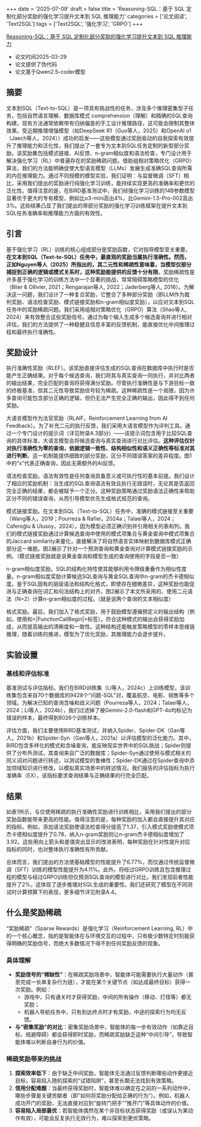 +++ 
date = '2025-07-09' 
draft = false 
title = 'Reasoning-SQL：基于 SQL 定制化部分奖励的强化学习提升文本到 SQL 推理能力' 
categories = ['论文阅读', 'Text2SQL'] 
tags = ['Text2SQL', '强化学习', 'GRPO'] 
+++


[Reasoning-SQL：基于 SQL 定制化部分奖励的强化学习提升文本到 SQL 推理能力](https://www.arxiv.org/abs/2503.23157)

- 论文时间2025-03-29
- 论文提供了伪代码
- 论文基于Qwen2.5-coder模型


## 摘要

文本到SQL（Text-to-SQL）是一项具有挑战性的任务，涉及多个推理密集型子任务，包括自然语言理解、数据库模式 comprehension（理解）和精确的SQL查询构建。现有方法通常依赖带有归纳偏差的手工设计推理路径，这可能会限制其整体效果。受近期推理增强模型（如DeepSeek R1（Guo等人，2025）和OpenAI o1（Jaech等人，2024））成功的启发——这些模型通过奖励驱动的自我探索有效提升了推理能力和泛化性，我们提出了一套专为文本到SQL任务定制的新型部分奖励。该奖励集包括模式链接、AI反馈、n-gram相似度和语法检查，专门设计用于解决强化学习（RL）中普遍存在的奖励稀疏问题。借助组相对策略优化（GRPO）算法，我们的方法能明确促使大型语言模型（LLMs）发展生成准确SQL查询所需的内在推理能力。通过不同规模的模型实验，我们证明：与监督微调（SFT）相比，采用我们提出的奖励进行纯强化学习训练，能持续实现更高的准确率和更优的泛化性。值得注意的是，在BIRD基准测试中，我们经强化学习训练的14B参数模型显著优于更大的专有模型，例如比o3-mini高出4%，比Gemini-1.5-Pro-002高出3%。这些结果凸显了我们提出的带部分奖励的强化学习训练框架在提升文本到SQL任务准确率和推理能力方面的有效性。


## 引言

基于强化学习（RL）训练的核心组成部分是奖励函数，它对指导模型至关重要。**在文本到SQL（Text-to-SQL）任务中，最直观的奖励当属执行准确性。然而，正如Nguyen等人（2025）所指出的，其二元性和稀疏性意味着，当模型仅部分捕捉到正确的逻辑或模式关系时，这种奖励能提供的反馈十分有限**。奖励稀疏性是许多基于强化学习的训练方法中一个显著的挑战，常常阻碍策略模型的优化（Blier & Ollivier, 2021；Rengarajan等人, 2022；Jaderberg等人, 2016）。为解决这一问题，我们设计了一种复合奖励，它整合了多种部分奖励（即LLM作为裁判奖励、语法检查奖励、模式链接奖励和n-gram相似度奖励），以应对文本到SQL任务中的奖励稀疏问题。我们采用组相对策略优化（GRPO）算法（Shao等人, 2024）来有效整合这些奖励信号。通过为每个输入生成多个候选查询并进行相对评估，我们的方法提供了一种稳健且信息丰富的反馈机制，能直接优化中间推理过程和最终执行准确性。


## 奖励设计

执行准确性奖励（RLEF）。该奖励直接评估生成的SQL查询在数据库中执行时是否能产生正确结果。对于每个候选查询，我们将其与真实查询一同执行，并对比两者的输出结果，完全匹配的查询将获得满分奖励。尽管执行准确性是与下游目标一致的终极基准，但其二元性导致奖励信号较为稀疏。这种稀疏性是一个局限，因为许多查询可能包含部分正确的逻辑，但仍无法产生完全正确的输出，因此得不到任何奖励。


大语言模型作为法官奖励（RLAIF，Reinforcement Learning from AI Feedback）。为了补充二元的执行反馈，我们采用大语言模型作为评判工具。通过一个专门设计的提示词（详见附录A.3部分）——该提示词包含用于比较SQL查询的具体标准，大语言模型会将候选查询与真实查询进行对比评估。**这种评估仅针对执行准确性为零的查询，依据逻辑一致性、结构相似性和语义正确性等标准对其进行判断**。这一机制能提供细致的部分奖励，区分不同错误答案的差异程度。图1中的“x”代表正确查询，因此无需额外的AI反馈。

语法检查奖励。语法有效性是任何查询具备意义或可执行性的基本前提。我们设计了相应的奖励机制：当生成的SQL查询语法有效且执行无错误时，无论其是否返回完全正确的结果，都会被赋予一个正分。这种奖励策略通过奖励语法正确性来帮助区分不同的错误查询，从而引导模型优先生成格式规范的查询。

模式链接奖励。在文本到SQL（Text-to-SQL）任务中，准确的模式链接至关重要（Wang等人，2019；Pourreza & Rafiei，2024a；Talaei等人，2024；Caferoğlu & Ulusoy，2024），因为模型必须正确识别并引用相关的表和列。我们的模式链接奖励通过计算候选查询中使用的模式项集合与黄金查询中模式项集合的Jaccard similarity来量化，直接解决了将自然语言实体映射到数据库模式正确部分这一难题。图2展示了针对一个预测查询和黄金查询对计算模式链接奖励的示例。（模式链接奖励就是说黄金查询和模型生成的查询使用的字段是否一致）

n-gram相似度奖励。SQL的结构化特性使其能够利用令牌级重叠作为相似性度量。n-gram相似度奖励计算候选SQL查询与黄金SQL查询中n-gram的杰卡德相似度。鉴于SQL固有的层级语法和结构化格式，即使存在细微差异，这种奖励也能促进与正确查询在词汇和句法结构上的对齐。图2展示了本文所采用的、使用二元语法（N=2）计算n-gram相似度的过程。（就是说两个查询的文本相似度）


格式奖励。最后，我们加入了格式奖励，用于鼓励模型遵循预定义的输出结构（例如，使用<reasoning>和<|FunctionCallBegin|>标签）。符合这种模式的输出会获得奖励加成，从而提高输出的清晰度和一致性。这种结构还能触发策略模型的零样本思维链推理，随着训练的推进，模型为了优化奖励，其推理能力会逐步提升。


## 实验设置

### 基线和评估标准

基准测试与评估指标。我们在BIRD训练集（Li等人，2024c）上训练模型，该训练集包含来自70个数据库的9428个“问题-SQL”对，覆盖航空、电影、销售等多个领域。为解决已知的查询含噪和歧义问题（Pourreza等人，2024；Talaei等人，2024；Li等人，2024b），我们过滤掉了被Gemini-2.0-flash和GPT-4o均标记为错误的样本，最终得到8026个训练样本。

评估方面，我们主要使用BIRD基准测试，并纳入Spider、Spider-DK（Gan等人，2021b）和Spider-Syn（Gan等人，2021a）以评估模型的泛化能力。其中，BIRD包含多样化的模式和含噪查询，能反映现实世界中的SQL挑战；Spider则提供了分布外测试，其查询来自广泛的数据库；Spider-Syn通过使用与模式相关的同义词对问题进行转述，以测试模型的鲁棒性；Spider-DK通过在Spider查询中添加领域知识进行修改，以模拟真实场景中的转述情况。我们报告的评估指标为执行准确率（EX），该指标要求查询结果与正确结果的行完全匹配。


## 结果
如表1所示，与仅使用稀疏的执行准确性奖励进行训练相比，采用我们提出的部分奖励函数能带来更高的性能。值得注意的是，每种奖励的加入都会直接提升其对应的指标。例如，添加语法奖励使语法检查得分提高了1.37，引入模式奖励使模式项杰卡德相似度提升了0.78，纳入n-gram奖励则让n-gram杰卡德相似度增加了3.92。这些用向上箭头和差值突出显示的改进表明，每种奖励在针对性提升对应指标的同时，也对整体执行准确性有所贡献。

总体而言，我们提出的方法使基础模型的性能提升了6.77%，而仅通过传统监督微调（SFT）训练的模型性能提升为4.11%。此外，将经过GRPO训练且包含推理过程的模型与经过GRPO训练但仅预测SQL查询的模型进行对比，我们发现前者性能提升了2%，这体现了逐步推理对SQL生成的重要性。我们还研究了模型在不同测试时计算预算下的表现，更多细节详见附录A.4。


## 什么是奖励稀疏

“奖励稀疏”（Sparse Rewards）是强化学习（Reinforcement Learning, RL）中的一个核心概念，指的是智能体在与环境交互的过程中，只有极少数特定时刻能获得明确的奖励信号，而绝大多数情况下得不到任何奖励反馈的现象。


### 具体理解
- **奖励信号的“稀缺性”**：在稀疏奖励场景中，智能体可能需要执行大量动作（甚至完成一长串复杂行为链），才能在某个关键节点（如达成最终目标）获得一次奖励。例如：
  - 游戏中，只有通关时才获得奖励，中间的所有操作（移动、打怪等）都无奖励；
  - 机器人导航任务中，只有到达终点时才有奖励，中途的探索行为均无反馈。
- **与“密集奖励”的对比**：密集奖励场景中，智能体的每一步有效动作（如靠近目标、规避障碍）都会获得即时奖励，而稀疏奖励缺乏这种“中间引导”，导致智能体难以判断自身行为的价值。


### 稀疏奖励带来的挑战
1. **探索效率低下**：由于缺乏中间奖励，智能体无法通过反馈判断哪些动作更接近目标，容易陷入随机探索的“试错陷阱”，甚至长期无法找到有效策略。
2. **信用分配难题**：当最终获得奖励时，智能体难以确定在之前的一系列动作中，哪些步骤是关键贡献者（即“如何将奖励分配给正确的行为”）。例如，机器人成功开门的奖励，无法直接对应到“旋转门把手”“推开门”等具体动作的价值。
3. **容易陷入局部最优**：若智能体偶然在某个非目标状态获得奖励（或误认为某动作有效），可能会反复执行无效行为，难以探索到更优策略。
